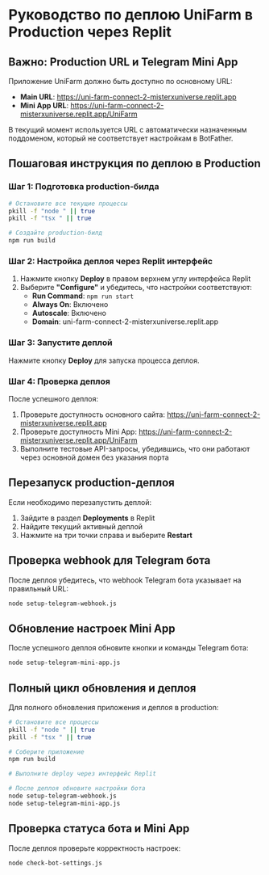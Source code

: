 # Руководство по деплою UniFarm в Production через Replit

## Важно: Production URL и Telegram Mini App

Приложение UniFarm должно быть доступно по основному URL:
- **Main URL**: https://uni-farm-connect-2-misterxuniverse.replit.app
- **Mini App URL**: https://uni-farm-connect-2-misterxuniverse.replit.app/UniFarm

В текущий момент используется URL с автоматически назначенным поддоменом, который не соответствует настройкам в BotFather.

## Пошаговая инструкция по деплою в Production

### Шаг 1: Подготовка production-билда
```bash
# Остановите все текущие процессы
pkill -f "node " || true
pkill -f "tsx " || true

# Создайте production-билд
npm run build
```

### Шаг 2: Настройка деплоя через Replit интерфейс

1. Нажмите кнопку **Deploy** в правом верхнем углу интерфейса Replit
2. Выберите **"Configure"** и убедитесь, что настройки соответствуют:
   - **Run Command**: `npm run start` 
   - **Always On**: Включено
   - **Autoscale**: Включено
   - **Domain**: uni-farm-connect-2-misterxuniverse.replit.app

### Шаг 3: Запустите деплой
Нажмите кнопку **Deploy** для запуска процесса деплоя.

### Шаг 4: Проверка деплоя
После успешного деплоя:
1. Проверьте доступность основного сайта: https://uni-farm-connect-2-misterxuniverse.replit.app
2. Проверьте доступность Mini App: https://uni-farm-connect-2-misterxuniverse.replit.app/UniFarm
3. Выполните тестовые API-запросы, убедившись, что они работают через основной домен без указания порта

## Перезапуск production-деплоя

Если необходимо перезапустить деплой:
1. Зайдите в раздел **Deployments** в Replit
2. Найдите текущий активный деплой
3. Нажмите на три точки справа и выберите **Restart**

## Проверка webhook для Telegram бота

После деплоя убедитесь, что webhook Telegram бота указывает на правильный URL:
```bash
node setup-telegram-webhook.js
```

## Обновление настроек Mini App

После успешного деплоя обновите кнопки и команды Telegram бота:
```bash
node setup-telegram-mini-app.js
```

## Полный цикл обновления и деплоя

Для полного обновления приложения и деплоя в production:
```bash
# Остановите все процессы
pkill -f "node " || true
pkill -f "tsx " || true

# Соберите приложение
npm run build

# Выполните deploy через интерфейс Replit

# После деплоя обновите настройки бота
node setup-telegram-webhook.js
node setup-telegram-mini-app.js
```

## Проверка статуса бота и Mini App

После деплоя проверьте корректность настроек:
```bash
node check-bot-settings.js
```